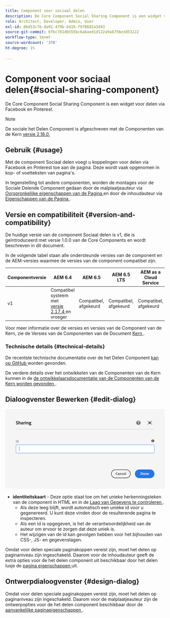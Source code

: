 ```yaml
---
title: Component voor sociaal delen
description: De Core Component Social Sharing Component is een widget voor delen via Facebook en Pinterest.
role: Architect, Developer, Admin, User
exl-id: 8bd53c76-da91-479b-b416-f978682a3d43
source-git-commit: 6fbc781db555bc6abaed1d122a9a8756e3d53222
workflow-type: tm+mt
source-wordcount: '378'
ht-degree: 1%

---
```


# Component voor sociaal delen{#social-sharing-component}

De Core Component Social Sharing Component is een widget voor delen via Facebook en Pinterest.

>[!NOTE]
>
>De sociale het Delen Component is afgeschreven met de Componenten van de Kern [ versie 2.18.0.](/help/versions.md)

## Gebruik {#usage}

Met de component Sociaal delen voegt u koppelingen voor delen via Facebook en Pinterest toe aan de pagina. Deze wordt vaak opgenomen in kop- of voetteksten van pagina&#39;s.

In tegenstelling tot andere componenten, worden de montages voor de Sociale Delende Component gedaan door de malplaatjeauteur via [ Oorspronkelijke eigenschappen van de Pagina ](https://experienceleague.adobe.com/docs/experience-manager-cloud-service/sites/authoring/features/templates.html?lang=nl-NL) en door de inhoudauteur via [ Eigenschappen van de Pagina ](https://experienceleague.adobe.com/docs/experience-manager-cloud-service/sites/authoring/fundamentals/page-properties.html?lang=nl-NL).

## Versie en compatibiliteit {#version-and-compatibility}

De huidige versie van de component Sociaal delen is v1, die is geïntroduceerd met versie 1.0.0 van de Core Components en wordt beschreven in dit document.

In de volgende tabel staan alle ondersteunde versies van de component en de AEM-versies waarmee de versies van de component compatibel zijn.

| Componentversie | AEM 6.4 | AEM 6.5 | AEM 6.5 LTS | AEM as a Cloud Service |
|--- |--- |--- |---|---|
| v1 | Compatibel systeem met <br>[ versie 2.17.4 ](/help/versions.md) en vroeger | Compatibel, afgekeurd | Compatibel, afgekeurd | Compatibel, afgekeurd |

Voor meer informatie over de versies en versies van de Component van de Kern, zie de Versies van de Componenten van de Document [ Kern ](/help/versions.md).

### Technische details {#technical-details}

De recentste technische documentatie over de het Delen Component [ kan op GitHub ](https://adobe.com/go/aem_cmp_tech_sharing_v1) worden gevonden.

De verdere details over het ontwikkelen van de Componenten van de Kern kunnen in de [ de ontwikkelaarsdocumentatie van de Componenten van de Kern worden gevonden ](/help/developing/overview.md).

## Dialoogvenster Bewerken {#edit-dialog}

![ het Delen van Component geeft dialoog uit ](/help/assets/sharing-edit.png)

* **identiteitskaart** - Deze optie staat toe om het unieke herkenningsteken van de component in HTML en in de [ Laag van Gegevens te controleren ](/help/developing/data-layer/overview.md).
   * Als deze leeg blijft, wordt automatisch een unieke id voor u gegenereerd. U kunt deze vinden door de resulterende pagina te inspecteren.
   * Als een id is opgegeven, is het de verantwoordelijkheid van de auteur om ervoor te zorgen dat deze uniek is.
   * Het wijzigen van de id kan gevolgen hebben voor het bijhouden van CSS-, JS- en gegevenslagen.

Omdat voor delen speciale paginakoppen vereist zijn, moet het delen op paginaniveau zijn ingeschakeld. Daarom voor de inhoudauteur geeft de extra opties voor de het delen component uit beschikbaar door het delen lusje de [ pagina eigenschappen ](https://experienceleague.adobe.com/docs/experience-manager-cloud-service/sites/authoring/fundamentals/page-properties.html?lang=nl-NL) uit.

## Ontwerpdialoogvenster {#design-dialog}

Omdat voor delen speciale paginakoppen vereist zijn, moet het delen op paginaniveau zijn ingeschakeld. Daarom voor de malplaatjeauteur zijn de ontwerpopties voor de het delen component beschikbaar door de [ aanvankelijke paginaeigenschappen ](https://experienceleague.adobe.com/docs/experience-manager-cloud-service/sites/authoring/features/templates.html?lang=nl-NL).
